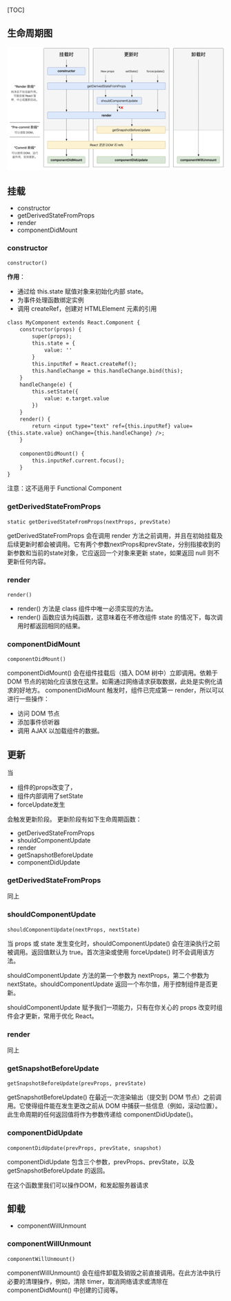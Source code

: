 [TOC]
## 生命周期图
![](./images/7.png)
## 挂载
- constructor
- getDerivedStateFromProps
- render
- componentDidMount
### constructor
```
constructor()
```
**作用**：
- 通过给 this.state 赋值对象来初始化内部 state。
- 为事件处理函数绑定实例
- 调用 createRef，创建对 HTMLElement 元素的引用
```
class MyComponent extends React.Component {
    constructor(props) {
        super(props);
        this.state = {
            value: ''
        }
        this.inputRef = React.createRef();
        this.handleChange = this.handleChange.bind(this);
    }
    handleChange(e) {
        this.setState({
            value: e.target.value
        })
    }
    render() {
        return <input type="text" ref={this.inputRef} value={this.state.value} onChange={this.handleChange} />;
    }

    componentDidMount() {
        this.inputRef.current.focus();
    }
}
```
注意：这不适用于 Functional Component
### getDerivedStateFromProps
```
static getDerivedStateFromProps(nextProps, prevState)
```
getDerivedStateFromProps 会在调用 render 方法之前调用，并且在初始挂载及后续更新时都会被调用。它有两个参数nextProps和prevState，分别指接收到的新参数和当前的state对象，它应返回一个对象来更新 state，如果返回 null 则不更新任何内容。
### render
```
render()
```
- render() 方法是 class 组件中唯一必须实现的方法。
- render() 函数应该为纯函数，这意味着在不修改组件 state 的情况下，每次调用时都返回相同的结果。
### componentDidMount
```
componentDidMount()
```
componentDidMount() 会在组件挂载后（插入 DOM 树中）立即调用。依赖于 DOM 节点的初始化应该放在这里。如需通过网络请求获取数据，此处是实例化请求的好地方。
componentDidMount 触发时，组件已完成第一 render，所以可以进行一些操作：
- 访问 DOM 节点
- 添加事件侦听器
- 调用 AJAX 以加载组件的数据。
## 更新
当
- 组件的props改变了，
- 组件内部调用了setState
- forceUpdate发生

会触发更新阶段。
更新阶段有如下生命周期函数：
- getDerivedStateFromProps
- shouldComponentUpdate
- render
- getSnapshotBeforeUpdate
- componentDidUpdate

### getDerivedStateFromProps
同上
### shouldComponentUpdate
```
shouldComponentUpdate(nextProps, nextState)
```
当 props 或 state 发生变化时，shouldComponentUpdate() 会在渲染执行之前被调用。返回值默认为 true。首次渲染或使用 forceUpdate() 时不会调用该方法。

shouldComponentUpdate 方法的第一个参数为 nextProps，第二个参数为 nextState。shouldComponentUpdate 返回一个布尔值，用于控制组件是否更新。

shouldComponentUpdate 赋予我们一项能力，只有在你关心的 props 改变时组件会才更新，常用于优化 React。

### render
同上

### getSnapshotBeforeUpdate
```
getSnapshotBeforeUpdate(prevProps, prevState)
```
getSnapshotBeforeUpdate() 在最近一次渲染输出（提交到 DOM 节点）之前调用。它使得组件能在发生更改之前从 DOM 中捕获一些信息（例如，滚动位置）。此生命周期的任何返回值将作为参数传递给 componentDidUpdate()。

### componentDidUpdate
```
componentDidUpdate(prevProps, prevState, snapshot)
```
componentDidUpdate 包含三个参数，prevProps、prevState，以及 getSnapshotBeforeUpdate 的返回。

在这个函数里我们可以操作DOM，和发起服务器请求
## 卸载
- componentWillUnmount

### componentWillUnmount
```
componentWillUnmount()
```
componentWillUnmount() 会在组件卸载及销毁之前直接调用。在此方法中执行必要的清理操作，例如，清除 timer，取消网络请求或清除在 componentDidMount() 中创建的订阅等。